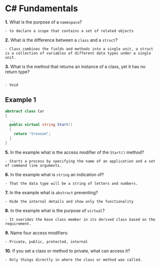 # C# Fundamentals


**1.** What is the purpose of a `namespace`?
<!-- enter you answer in the space below -->
```
- to declare a scope that contains a set of related objects
```
**2.** What is the difference between a `class` and a `struct`?
<!-- enter you answer in the space below -->
```
- Class combines the fields and methods into a single unit, a struct is a collection of variables of different data types under a single unit.
```
**3.** What is the method that returns an instance of a class, yet it has no return type?
<!-- enter you answer in the space below -->
```

- Void

```
## Example 1
```c#
abstract class Car
{
  ...
  public virtual string Start()
  {
    return "Vroooom";
  }
}
```
**5.** In the example what is the access modifier of the `Start()` method?
<!-- enter you answer in the space below -->
```
- Starts a process by specifying the name of an application and a set of command line arguments.

```
**6.** In the example what is `string` an indication of?
<!-- enter you answer in the space below -->
```
- That the data type will be a string of letters and numbers.
```
**7.** In the example what is `abstract` preventing?
<!-- enter you answer in the space below -->
```
- Hide the internal details and show only the functionality
```
**8.** In the example what is the purpose of `virtual`?
<!-- enter you answer in the space below -->
```
- It overides the base class member in its derived class based on the requirement.
```
**9.** Name four access modifiers:
<!-- enter you answer in the space below -->
```
- Private, public, protected, internal
```
**10.** If you set a class or method to private, what can access it?
<!-- enter you answer in the space below -->
```
- Only things directly in where the class or method was called.

```